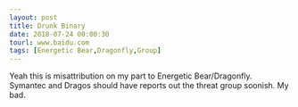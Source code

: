 ```yaml
---
layout: post
title: Drunk Binary
date: 2018-07-24 00:00:30
tourl: www.baidu.com
tags: [Energetic Bear,Dragonfly,Group]
---
```

Yeah this is misattribution on my part to Energetic Bear/Dragonfly. Symantec and Dragos should have reports out the threat group soonish. My bad.